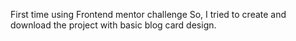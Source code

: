 First time using Frontend mentor challenge 
So, I tried to create and download the project with basic blog card design.
